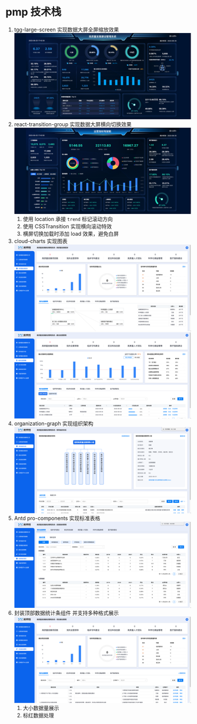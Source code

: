 # pmp 技术栈

1. tgg-large-screen 实现数据大屏全屏缩放效果
   ![dashboard](./images/2大屏.jpg)
2. react-transition-group 实现数据大屏横向切换效果
   ![dashboard](./images/3大屏.jpg)
   1. 使用 location 承接 `trend` 标记滚动方向
   2. 使用 CSSTransition 实现横向滚动特效
   3. 横屏切换加载时添加 load 效果，避免白屏
3. cloud-charts 实现图表
   ![cloud-charts](./images/5高质量发展框架.jpg)
   ![cloud-charts](./images/6建设进度管理.jpg)
4. organization-graph 实现组织架构
   ![organization](./images/4领导组织架构.jpg)
5. Antd pro-components 实现标准表格
   ![ProTable](./images/8发展指标管理.jpg)
6. 封装顶部数据统计条组件 并支持多种格式展示
   ![topStatistics](./images/7项目建设管理.jpg)
   1. 大小数据量展示
   2. 标红数据处理
